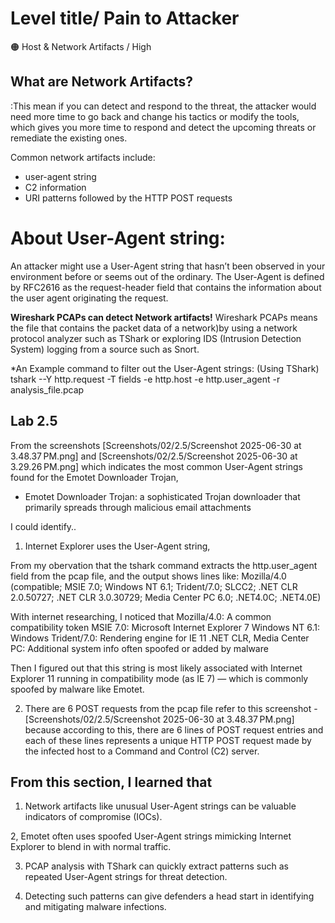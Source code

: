 # Level title/ Pain to Attacker 
🟠 Host & Network Artifacts / High 

## What are Network Artifacts? 
:This mean if you can detect and respond to the threat, the attacker would need more time to go back and change his tactics or modify the tools, which gives you more time to respond and detect the upcoming threats or remediate the existing ones.

Common network artifacts include: 
- user-agent string
- C2 information
- URI patterns followed by the HTTP POST requests 

# About User-Agent string: 
An attacker might use a User-Agent string that hasn’t been observed in your environment before or seems out of the ordinary. 
The User-Agent is defined by RFC2616 as the request-header field that contains the information about the user agent originating the request.

**Wireshark PCAPs can detect Network artifacts!** 
Wireshark PCAPs means the file that contains the packet data of a network)by using a network protocol analyzer such as TShark or exploring IDS (Intrusion Detection System) logging from a source such as Snort. 


*An Example command to filter out the User-Agent strings: (Using TShark)
tshark --Y http.request -T fields -e http.host -e http.user_agent -r analysis_file.pcap  


## Lab 2.5 
From the screenshots [Screenshots/02/2.5/Screenshot 2025-06-30 at 3.48.37 PM.png] and [Screenshots/02/2.5/Screenshot 2025-06-30 at 3.29.26 PM.png] which indicates the most common User-Agent strings found for the Emotet Downloader Trojan, 
* Emotet Downloader Trojan: a sophisticated Trojan downloader that primarily spreads through malicious email attachments 


I could identify.. 
1. Internet Explorer uses the User-Agent string, 

From my obervation that the tshark command extracts the http.user_agent field from the pcap file, and the output shows lines like: Mozilla/4.0 (compatible; MSIE 7.0; Windows NT 6.1; Trident/7.0; SLCC2; .NET CLR 2.0.50727; .NET CLR 3.0.30729; Media Center PC 6.0; .NET4.0C; .NET4.0E)

With internet researching, I noticed that 
Mozilla/4.0: A common compatibility token
MSIE 7.0: Microsoft Internet Explorer 7
Windows NT 6.1: Windows 
Trident/7.0: Rendering engine for IE 11
.NET CLR, Media Center PC: Additional system info often spoofed or added by malware

Then I figured out that this string is most likely associated with Internet Explorer 11 running in compatibility mode (as IE 7) — which is commonly spoofed by malware like Emotet.  


2. There are 6 POST requests from the pcap file refer to this screenshot - [Screenshots/02/2.5/Screenshot 2025-06-30 at 3.48.37 PM.png]  
because according to this, there are 6 lines of POST request entries and each of these lines represents a unique HTTP POST request made by the infected host to a Command and Control (C2) server. 

 
 ## From this section, I learned that 
1. Network artifacts like unusual User-Agent strings can be valuable indicators of compromise (IOCs).

2, Emotet often uses spoofed User-Agent strings mimicking Internet Explorer to blend in with normal traffic.

3. PCAP analysis with TShark can quickly extract patterns such as repeated User-Agent strings for threat detection.

4. Detecting such patterns can give defenders a head start in identifying and mitigating malware infections. 
